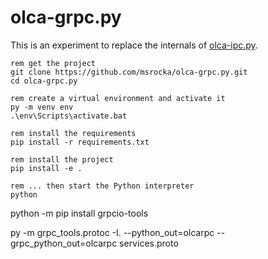 # olca-grpc.py
This is an experiment to replace the internals of
[olca-ipc.py](https://github.com/GreenDelta/olca-ipc.py). 

```batch
rem get the project
git clone https://github.com/msrocka/olca-grpc.py.git
cd olca-grpc.py

rem create a virtual environment and activate it
py -m venv env
.\env\Scripts\activate.bat

rem install the requirements
pip install -r requirements.txt

rem install the project
pip install -e .

rem ... then start the Python interpreter
python
```

python -m pip install grpcio-tools

py -m grpc_tools.protoc -I. --python_out=olcarpc --grpc_python_out=olcarpc services.proto